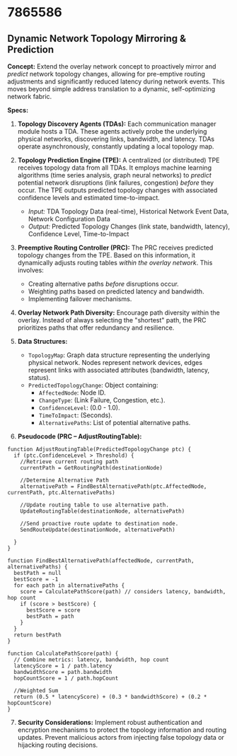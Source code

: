 # 7865586

## Dynamic Network Topology Mirroring & Prediction

**Concept:** Extend the overlay network concept to proactively mirror and *predict* network topology changes, allowing for pre-emptive routing adjustments and significantly reduced latency during network events. This moves beyond simple address translation to a dynamic, self-optimizing network fabric.

**Specs:**

1.  **Topology Discovery Agents (TDAs):** Each communication manager module hosts a TDA. These agents actively probe the underlying physical networks, discovering links, bandwidth, and latency. TDAs operate asynchronously, constantly updating a local topology map.

2.  **Topology Prediction Engine (TPE):** A centralized (or distributed) TPE receives topology data from all TDAs. It employs machine learning algorithms (time series analysis, graph neural networks) to *predict* potential network disruptions (link failures, congestion) *before* they occur.  The TPE outputs predicted topology changes with associated confidence levels and estimated time-to-impact.

    *   *Input:* TDA Topology Data (real-time), Historical Network Event Data, Network Configuration Data
    *   *Output:* Predicted Topology Changes (link state, bandwidth, latency), Confidence Level, Time-to-Impact

3.  **Preemptive Routing Controller (PRC):** The PRC receives predicted topology changes from the TPE. Based on this information, it dynamically adjusts routing tables *within the overlay network*. This involves:

    *   Creating alternative paths *before* disruptions occur.
    *   Weighting paths based on predicted latency and bandwidth.
    *   Implementing failover mechanisms.

4.  **Overlay Network Path Diversity:** Encourage path diversity within the overlay.  Instead of always selecting the "shortest" path, the PRC prioritizes paths that offer redundancy and resilience. 

5.  **Data Structures:**

    *   `TopologyMap`:  Graph data structure representing the underlying physical network. Nodes represent network devices, edges represent links with associated attributes (bandwidth, latency, status).
    *   `PredictedTopologyChange`: Object containing:
        *   `AffectedNode`: Node ID.
        *   `ChangeType`: (Link Failure, Congestion, etc.).
        *   `ConfidenceLevel`: (0.0 - 1.0).
        *   `TimeToImpact`: (Seconds).
        *   `AlternativePaths`: List of potential alternative paths.

6.  **Pseudocode (PRC – AdjustRoutingTable):**

```pseudocode
function AdjustRoutingTable(PredictedTopologyChange ptc) {
  if (ptc.ConfidenceLevel > Threshold) {
    //Retrieve current routing path
    currentPath = GetRoutingPath(destinationNode)

    //Determine Alternative Path
    alternativePath = FindBestAlternativePath(ptc.AffectedNode, currentPath, ptc.AlternativePaths)

    //Update routing table to use alternative path.
    UpdateRoutingTable(destinationNode, alternativePath)

    //Send proactive route update to destination node.
    SendRouteUpdate(destinationNode, alternativePath)

  }
}

function FindBestAlternativePath(affectedNode, currentPath, alternativePaths) {
  bestPath = null
  bestScore = -1
  for each path in alternativePaths {
    score = CalculatePathScore(path) // considers latency, bandwidth, hop count
    if (score > bestScore) {
      bestScore = score
      bestPath = path
    }
  }
  return bestPath
}

function CalculatePathScore(path) {
  // Combine metrics: latency, bandwidth, hop count
  latencyScore = 1 / path.latency
  bandwidthScore = path.bandwidth
  hopCountScore = 1 / path.hopCount

  //Weighted Sum
  return (0.5 * latencyScore) + (0.3 * bandwidthScore) + (0.2 * hopCountScore)
}
```

7.  **Security Considerations:**  Implement robust authentication and encryption mechanisms to protect the topology information and routing updates.  Prevent malicious actors from injecting false topology data or hijacking routing decisions.